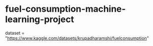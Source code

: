 # fuel-consumption-machine-learning-project

dataset = "https://www.kaggle.com/datasets/krupadharamshi/fuelconsumption"
